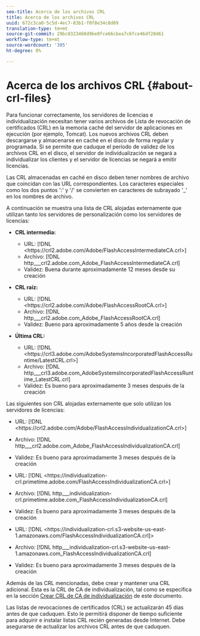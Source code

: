 ```yaml
---
seo-title: Acerca de los archivos CRL
title: Acerca de los archivos CRL
uuid: 672c3ca0-5c5d-4ec7-83b1-f0f8e34c8d09
translation-type: tm+mt
source-git-commit: 29bc8323460d9be0fce66cbea7c6fce46df20d61
workflow-type: tm+mt
source-wordcount: '305'
ht-degree: 0%

---
```



# Acerca de los archivos CRL {#about-crl-files}

Para funcionar correctamente, los servidores de licencias e individualización necesitan tener varios archivos de Lista de revocación de certificados (CRL) en la memoria caché del servidor de aplicaciones en ejecución (por ejemplo, Tomcat). Los nuevos archivos CRL deben descargarse y almacenarse en caché en el disco de forma regular y programada. Si se permite que caduque el período de validez de los archivos CRL en el disco, el servidor de individualización se negará a individualizar los clientes y el servidor de licencias se negará a emitir licencias.

Las CRL almacenadas en caché en disco deben tener nombres de archivo que coincidan con las URL correspondientes. Los caracteres especiales como los dos puntos &#39;:&#39; y &#39;/&#39; se convierten en caracteres de subrayado &#39;_&#39; en los nombres de archivo.

A continuación se muestra una lista de CRL alojadas externamente que utilizan tanto los servidores de personalización como los servidores de licencias:

* **CRL intermedia:**

   * URL: [!DNL <ht<span></span>tps://crl2.adobe.com/Adobe/FlashAccessIntermediateCA.crl>]
   * Archivo: [!DNL http___crl2.adobe.com_Adobe_FlashAccessIntermediateCA.crl]
   * Validez: Buena durante aproximadamente 12 meses desde su creación

* **CRL raíz:**

   * URL: [!DNL <ht<span></span>tps://crl2.adobe.com/Adobe/FlashAccessRootCA.crl>]
   * Archivo: [!DNL http___crl2.adobe.com_Adobe_FlashAccessRootCA.crl]
   * Validez: Bueno para aproximadamente 5 años desde la creación

* **Última CRL:**

   * URL: [!DNL <ht<span></span>tps://crl3.adobe.com/AdobeSystemsIncorporatedFlashAccessRuntime/LatestCRL.crl>]
   * Archivo: [!DNL http___crl3.adobe.com_AdobeSystemsIncorporatedFlashAccessRuntime_LatestCRL.crl]
   * Validez: Es bueno para aproximadamente 3 meses después de la creación

Las siguientes son CRL alojadas externamente que solo utilizan los servidores de licencias:

* URL: [!DNL <ht<span></span>tps://crl2.adobe.com/Adobe/FlashAccessIndividualizationCA.crl>]
* Archivo: [!DNL http___crl2.adobe.com_Adobe_FlashAccessIndividualizationCA.crl]
* Validez: Es bueno para aproximadamente 3 meses después de la creación

* URL: [!DNL <ht<span></span>tps://individualization-crl.primetime.adobe.com/FlashAccessIndividualizationCA.crl>]
* Archivo: [!DNL http___individualization-crl.primetime.adobe.com_FlashAccessIndividualizationCA.crl]
* Validez: Es bueno para aproximadamente 3 meses después de la creación

* URL: [!DNL <ht<span></span>tps://individualization-crl.s3-website-us-east-1.amazonaws.com/FlashAccessIndividualizationCA.crl]>
* Archivo: [!DNL http___individualization-crl.s3-website-us-east-1.amazonaws.com_FlashAccessIndividualizationCA.crl]
* Validez: Es bueno para aproximadamente 3 meses después de la creación

Además de las CRL mencionadas, debe crear y mantener una CRL adicional. Esta es la CRL de CA de individualización, tal como se especifica en la sección [Crear CRL de CA de individualización](../../../on-premises-i15n-server/server-configuration-section/server-properties/create-i15n-ca-crl.md) de este documento.

Las listas de revocaciones de certificados (CRL) se actualizarán 45 días antes de que caduquen. Esto le permitirá disponer de tiempo suficiente para adquirir e instalar listas CRL recién generadas desde Internet. Debe asegurarse de actualizar los archivos CRL antes de que caduquen.
